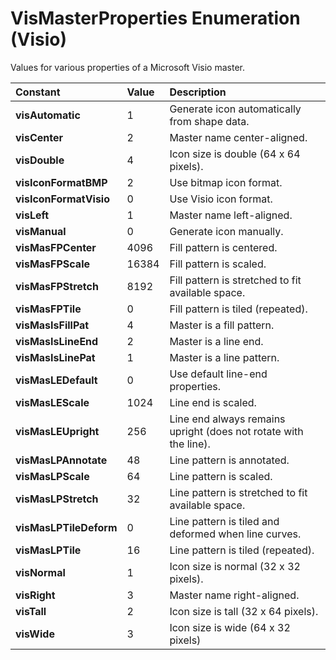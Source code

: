 
# VisMasterProperties Enumeration (Visio)

Values for various properties of a Microsoft Visio master.



|**Constant**|**Value**|**Description**|
|:-----|:-----|:-----|
| **visAutomatic**|1|Generate icon automatically from shape data.|
| **visCenter**|2|Master name center-aligned.|
| **visDouble**|4|Icon size is double (64 x 64 pixels).|
| **visIconFormatBMP**|2|Use bitmap icon format.|
| **visIconFormatVisio**|0|Use Visio icon format.|
| **visLeft**|1|Master name left-aligned.|
| **visManual**|0|Generate icon manually.|
| **visMasFPCenter**|4096|Fill pattern is centered.|
| **visMasFPScale**|16384|Fill pattern is scaled.|
| **visMasFPStretch**|8192|Fill pattern is stretched to fit available space.|
| **visMasFPTile**|0|Fill pattern is tiled (repeated).|
| **visMasIsFillPat**|4|Master is a fill pattern.|
| **visMasIsLineEnd**|2|Master is a line end.|
| **visMasIsLinePat**|1|Master is a line pattern.|
| **visMasLEDefault**|0|Use default line-end properties.|
| **visMasLEScale**|1024|Line end is scaled.|
| **visMasLEUpright**|256|Line end always remains upright (does not rotate with the line).|
| **visMasLPAnnotate**|48|Line pattern is annotated.|
| **visMasLPScale**|64|Line pattern is scaled.|
| **visMasLPStretch**|32|Line pattern is stretched to fit available space.|
| **visMasLPTileDeform**|0|Line pattern is tiled and deformed when line curves.|
| **visMasLPTile**|16|Line pattern is tiled (repeated).|
| **visNormal**|1|Icon size is normal (32 x 32 pixels).|
| **visRight**|3|Master name right-aligned.|
| **visTall**|2|Icon size is tall (32 x 64 pixels).|
| **visWide**|3|Icon size is wide (64 x 32 pixels)|
